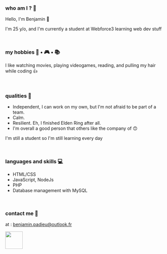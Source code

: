 <h3>who am I ? 🥲</h3>

<p>Hello, I'm Benjamin 👋</p>

<p>I'm 25 y/o, and I'm currently a student at Webforce3 learning web dev stuff</p>

<br>

<h3>my hobbies 🎥 • 🎮 • 📚</h3>

<p>I like watching movies, playing videogames, reading, and pulling my hair while coding 👍</p>

<br>

<h3>qualities 🦫</h3>

<ul>
  <li>Independent, I can work on my own, but I'm not afraid to be part of a team.</li>
  <li>Calm.</li>
  <li>Resilient. Eh, I finished Elden Ring after all.</li>
  <li>I'm overall a good person that others like the company of 🙃</li>
</ul>

<p> I'm still a student so I'm still learning every day </p>

<br>

<h3>languages and skills 💻</h3>

<ul>
  <li>HTML/CSS</li>
  <li>JavaScript, NodeJs</li>
  <li>PHP</li>
  <li>Database management with MySQL</li>
</ul>

<br>

<h3>contact me 📧</h3>

at : benjamin.padieu@outlook.fr

<img width="55px" height="auto" src="https://encrypted-tbn0.gstatic.com/images?q=tbn:ANd9GcTLFGvX1TBO1O3YvZUQ52T3aO9CacjjAc9x3w&usqp=CAU">



